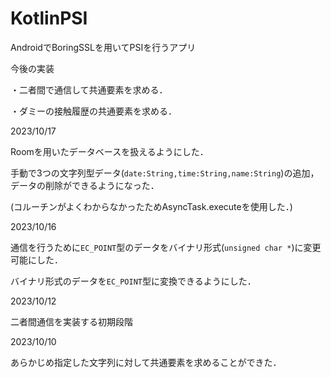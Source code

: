 # KotlinPSI

AndroidでBoringSSLを用いてPSIを行うアプリ

今後の実装

・二者間で通信して共通要素を求める．

・ダミーの接触履歴の共通要素を求める．

2023/10/17

Roomを用いたデータベースを扱えるようにした．

手動で3つの文字列型データ(`date:String,time:String,name:String`)の追加，
データの削除ができるようになった．

(コルーチンがよくわからなかったためAsyncTask.executeを使用した．)

2023/10/16

通信を行うために`EC_POINT`型のデータをバイナリ形式(`unsigned char *`)に変更可能にした．

バイナリ形式のデータを`EC_POINT`型に変換できるようにした．

2023/10/12

二者間通信を実装する初期段階

2023/10/10

あらかじめ指定した文字列に対して共通要素を求めることができた．
